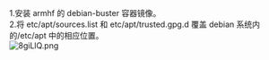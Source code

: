 1.安装 armhf 的 debian-buster 容器镜像。  
2.将 etc/apt/sources.list 和 etc/apt/trusted.gpg.d 覆盖 debian 系统内的/etc/apt 中的相应位置。  
![8giLlQ.png](https://s1.ax1x.com/2020/03/20/8giLlQ.png)
